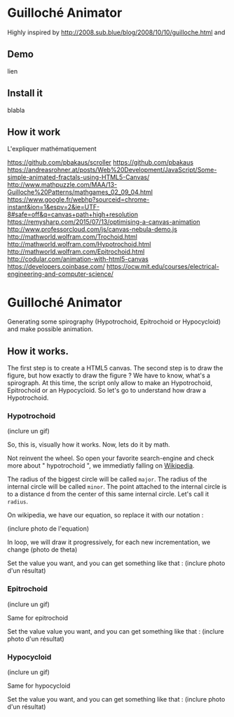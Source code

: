 # Guilloché Animator

Highly inspired by http://2008.sub.blue/blog/2008/10/10/guilloche.html and 

## Demo

lien

## Install it

blabla 



## How it work




L'expliquer mathématiquement




https://github.com/pbakaus/scroller
https://github.com/pbakaus
https://andreasrohner.at/posts/Web%20Development/JavaScript/Some-simple-animated-fractals-using-HTML5-Canvas/
http://www.mathpuzzle.com/MAA/13-Guilloche%20Patterns/mathgames_02_09_04.html
https://www.google.fr/webhp?sourceid=chrome-instant&ion=1&espv=2&ie=UTF-8#safe=off&q=canvas+path+high+resolution
https://remysharp.com/2015/07/13/optimising-a-canvas-animation
http://www.professorcloud.com/js/canvas-nebula-demo.js
http://mathworld.wolfram.com/Trochoid.html
http://mathworld.wolfram.com/Hypotrochoid.html
http://mathworld.wolfram.com/Epitrochoid.html
http://codular.com/animation-with-html5-canvas
https://developers.coinbase.com/
https://ocw.mit.edu/courses/electrical-engineering-and-computer-science/



# Guilloché Animator

Generating some spirography (Hypotrochoid, Epitrochoid or Hypocycloid) and make possible animation. 


## How it works.

The first step is to create a HTML5 canvas.
The second step is to draw the figure, but how exactly to draw the figure ? We have to know, what's a spirograph. At this time, the script only allow to make an Hypotrochoid, Epitrochoid or an Hypocycloid. So let's go to understand how draw a Hypotrochoid.

### Hypotrochoid

(inclure un gif)

So, this is, visually how it works. Now, lets do it by math. 

Not reinvent the wheel. So open your favorite search-engine and check more about " hypotrochoid ", we immediatly falling on [Wikipedia](https://en.wikipedia.org/wiki/Hypotrochoid). 

The radius of the biggest circle will be called `major`.
The radius of the internal circle will be called `minor`.
The point attached to the internal circle is to a distance d from the center of this same internal circle. Let's call it `radius`.

On wikipedia, we have our equation, so replace it with our notation :

(inclure photo de l'equation)

In loop, we will draw it progressively, for each new incrementation, we change (photo de theta) 


Set the value you want, and you can get something like that :
(inclure photo d'un résultat)


### Epitrochoid

(inclure un gif)

Same for epitrochoid

Set the value value you want, and you can get something like that :
(inclure photo d'un résultat)

### Hypocycloid

(inclure un gif)

Same for hypocycloid

Set the value you want, and you can get something like that : (inclure photo d'un résultat)



### 





